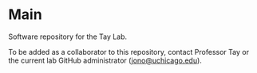 # Main
Software repository for the Tay Lab.

To be added as a collaborator to this repository, contact Professor Tay or the current lab GitHub administrator (jono@uchicago.edu).
